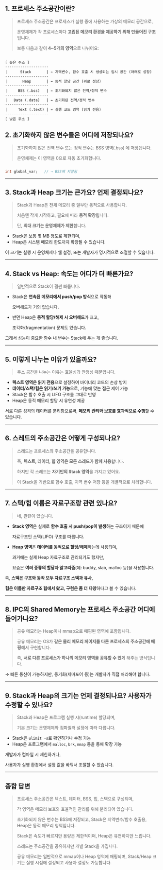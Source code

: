 ## 1. 프로세스 주소공간이란?

> 프로세스 주소공간은 프로세스가 실행 중에 사용하는 가상의 메모리 공간으로,
> 
> 
> 운영체제가 각 프로세스마다 **고립된 메모리 환경을 제공하기 위해 만들어진 구조**입니다.
> 
> 보통 다음과 같이 **4~5개의 영역**으로 나뉘어요:
> 

```

[ 높은 주소 ]
--------------------
|      Stack       | ← 지역변수, 함수 호출 시 생성되는 임시 공간 (아래로 성장)
--------------------
|       Heap       | ← 동적 할당 공간 (위로 성장)
--------------------
|     BSS (.bss)   | ← 초기화되지 않은 전역/정적 변수
--------------------
|   Data (.data)   | ← 초기화된 전역/정적 변수
--------------------
|     Text (.text) | ← 실행 코드 영역 (읽기 전용)
--------------------
[ 낮은 주소 ]

```

## 2. 초기화하지 않은 변수들은 어디에 저장되나요?

> 초기화하지 않은 전역 변수 또는 정적 변수는 BSS 영역(.bss) 에 저장됩니다.
> 
> 
> 운영체제는 이 영역을 0으로 자동 초기화합니다.
> 

```c

int global_var;   // → BSS에 저장됨
```

---

## 3. Stack과 Heap 크기는 큰가요? 언제 결정되나요?

> Stack과 Heap은 전체 메모리 중 일부만 동적으로 사용합니다.
> 
> 
> 처음엔 작게 시작하고, 필요에 따라 **동적 확장**됩니다.
> 
> 단, **최대 크기는 운영체제가 제한**합니다.
> 
- Stack은 보통 몇 MB 정도로 제한되며,
- Heap은 시스템 메모리 한도까지 확장될 수 있습니다.

이 크기는 실행 시 운영체제나 쉘 설정, 또는 개발자가 명시적으로 조절할 수 있습니다.

---

## 4. Stack vs Heap: 속도는 어디가 더 빠른가요?

> 일반적으로 Stack이 훨씬 빠릅니다.
> 
- Stack은 **연속된 메모리에서 push/pop 방식**으로 작동해
    
    오버헤드가 거의 없습니다.
    
- 반면 Heap은 **동적 할당/해제 시 오버헤드**가 크고,
    
    조각화(fragmentation) 문제도 있습니다.
    

그래서 성능이 중요한 함수 내 변수는 Stack에 두는 게 좋습니다.

---

## 5. 이렇게 나누는 이유가 있을까요?

> 주소 공간을 나누는 이유는 효율성과 안정성 때문입니다.
> 
- **텍스트 영역은 읽기 전용**으로 설정하여 바이너리 코드의 손상 방지
- **데이터/스택/힙은 읽기/쓰기 가능**으로, 기능에 맞는 접근 제어 가능
- Stack은 함수 호출 시 LIFO 구조를 그대로 반영
- Heap은 동적 메모리 할당 시 유연성 제공

서로 다른 성격의 데이터를 분리함으로써, **메모리 관리와 보호를 효과적으로 수행**할 수 있습니다.

---

## 6. 스레드의 주소공간은 어떻게 구성되나요?

> 스레드는 프로세스의 주소공간을 공유합니다.
> 
> 
> 즉, **텍스트, 데이터, 힙 영역은 모든 스레드가 함께 사용**합니다.
> 
> 하지만 각 스레드는 **자기만의 Stack 영역**을 가지고 있어요.
> 
> 이 Stack을 기반으로 함수 호출, 지역 변수 저장 등을 개별적으로 처리합니다.
> 

---

## 7. 스택/힙 이름은 자료구조랑 관련 있나요?

> 네, 관련이 있습니다.
> 
- **Stack 영역**은 실제로 **함수 호출 시 push/pop이 발생**하는 구조이기 때문에
    
    자료구조인 스택(LIFO) 구조를 따릅니다.
    
- **Heap 영역**은 **데이터를 동적으로 할당/해제**하는데 사용되며,
    
    과거에는 실제 Heap 자료구조로 관리되기도 했지만,
    
    요즘은 **여러 종류의 할당자 알고리즘**(예: buddy, slab, malloc 등)을 사용합니다.
    

즉, **스택은 구조와 동작 모두 자료구조 스택과 유사**,

**힙은 이름만 자료구조 힙에서 왔고, 구현은 좀 더 다양**하다고 볼 수 있습니다.

---

## 8. IPC의 Shared Memory는 프로세스 주소공간 어디에 들어가나요?

> 공유 메모리는 Heap이나 mmap으로 매핑된 영역에 포함됩니다.
> 
> 
> 공유 메모리는 OS가 **같은 물리 메모리 페이지를 다른 프로세스의 주소공간에 매핑**해서 구현합니다.
> 
> 즉, **서로 다른 프로세스가 하나의 메모리 영역을 공유할 수 있게** 해주는 방식입니다.
> 

→ 빠른 통신이 가능하지만, 동기화(세마포어 등)는 개발자가 직접 처리해야 합니다.

---

## 9. Stack과 Heap의 크기는 언제 결정되나요? 사용자가 수정할 수 있나요?

> Stack과 Heap은 프로그램 실행 시(runtime) 할당되며,
> 
> 
> 기본 크기는 운영체제와 컴파일러 설정에 따라 다릅니다.
> 
- Stack은 `ulimit -s`로 확인하거나 수정 가능
- Heap은 프로그램에서 `malloc`, `brk`, `mmap` 등을 통해 확장 가능

 개발자가 컴파일 시 제한하거나,

사용자가 실행 환경에서 설정 값을 바꿔서 조절할 수 있습니다.

---

## 종합 답변

> 프로세스 주소공간은 텍스트, 데이터, BSS, 힙, 스택으로 구성되며,
> 
> 
> 각 영역은 메모리 보호와 효율적인 관리를 위해 분리되어 있습니다.
> 
> 초기화되지 않은 변수는 BSS에 저장되고, Stack은 지역변수/함수 호출용, Heap은 동적 메모리 영역입니다.
> 
> Stack은 속도가 빠르지만 용량은 제한적이며, Heap은 유연하지만 느립니다.
> 
> 스레드는 주소공간을 공유하지만 개별 Stack을 가집니다.
> 
> 공유 메모리는 일반적으로 mmap이나 Heap 영역에 매핑되며, Stack/Heap 크기는 실행 시점에 설정되고 사용자 설정도 가능합니다.
>
